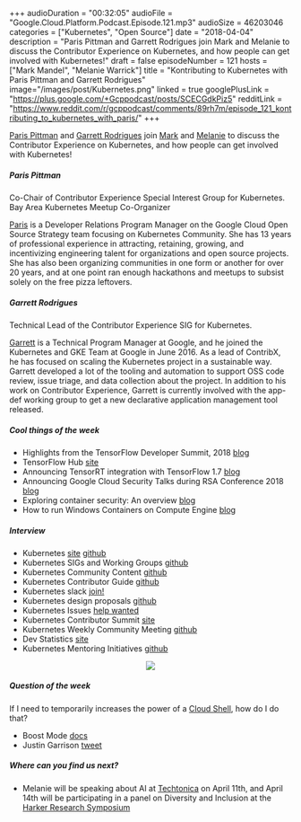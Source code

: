 +++
audioDuration = "00:32:05"
audioFile = "Google.Cloud.Platform.Podcast.Episode.121.mp3"
audioSize = 46203046
categories = ["Kubernetes", "Open Source"]
date = "2018-04-04"
description = "Paris Pittman and Garrett Rodrigues join Mark and Melanie to discuss the Contributor Experience on Kubernetes, and how people can get involved with Kubernetes!" 
draft = false
episodeNumber = 121
hosts = ["Mark Mandel", "Melanie Warrick"]
title = "Kontributing to Kubernetes with Paris Pittman and Garrett Rodrigues"
image="/images/post/Kubernetes.png"
linked = true
googlePlusLink = "https://plus.google.com/+Gcppodcast/posts/SCECGdkPiz5"
redditLink = "https://www.reddit.com/r/gcppodcast/comments/89rh7m/episode_121_kontributing_to_kubernetes_with_paris/"
+++

[Paris Pittman](https://twitter.com/parisinbmore) and [Garrett Rodrigues](https://github.com/grodrigues3) join
[Mark](https://twitter.com/Neurotic) and [Melanie](https://twitter.com/nyghtowl) to discuss the 
Contributor Experience on Kubernetes, and how people can get involved with Kubernetes!

<!--more-->

##### Paris Pittman
Co-Chair of Contributor Experience Special Interest Group for Kubernetes.    
Bay Area Kubernetes Meetup Co-Organizer

[Paris](https://twitter.com/parisinbmore) is a Developer Relations Program Manager on the Google Cloud Open Source Strategy team focusing on Kubernetes Community. She has 13 years of professional experience in attracting, retaining, growing, and incentivizing engineering talent for organizations and open source projects. She has also been organizing communities in one form or another for over 20 years, and at one point ran enough hackathons and meetups to subsist solely on the free pizza leftovers. 

##### Garrett Rodrigues
Technical Lead of the Contributor Experience SIG for Kubernetes.

[Garrett](https://github.com/grodrigues3) is a Technical Program Manager at Google, and he joined the Kubernetes and GKE Team at Google in June 2016.  As a lead of ContribX, he has focused on scaling the Kubernetes project in a sustainable way.  Garrett developed a lot of the tooling and automation to support OSS code review, issue triage, and data collection about the project.  In addition to his work on Contributor Experience, Garrett is currently involved with the app-def working group to get a new declarative application management tool released.

##### Cool things of the week

- Highlights from the TensorFlow Developer Summit, 2018 [blog](https://medium.com/tensorflow/highlights-from-tensorflow-developer-summit-2018-cd86615714b2)
- TensorFlow Hub [site](https://www.tensorflow.org/hub/)
- Announcing TensorRT integration with TensorFlow 1.7 [blog](https://developers.googleblog.com/2018/03/tensorrt-integration-with-tensorflow.html)
- Announcing Google Cloud Security Talks during RSA Conference 2018 [blog](https://www.blog.google/topics/google-cloud/announcing-google-cloud-security-talks-during-rsa-conference-2018/)
- Exploring container security: An overview [blog](https://cloudplatform.googleblog.com/2018/03/exploring-container-security-an-overview.html)
- How to run Windows Containers on Compute Engine [blog](https://cloudplatform.googleblog.com/2018/04/how-to-run-Windows-Containers-on-Compute-Engine.html)

##### Interview

- Kubernetes [site](https://kubernetes.io) [github](https://github.com/kubernetes/kubernetes)
- Kubernetes SIGs and Working Groups [github](https://github.com/kubernetes/community/blob/master/sig-list.md)
- Kubernetes Community Content [github](https://github.com/kubernetes/community)
- Kubernetes Contributor Guide [github](https://github.com/kubernetes/community/tree/master/contributors/guide)
- Kubernetes slack [join!](http://slack.k8s.io)
- Kubernetes design proposals [github](https://github.com/kubernetes/community/tree/master/contributors/design-proposals)
- Kubernetes Issues [help wanted](https://github.com/kubernetes/kubernetes/labels/help%20wanted)
- Kubernetes Contributor Summit [site](https://events.linuxfoundation.org/events/kubecon-cloudnativecon-europe-2018/co-located-events/kubernetes-contributor-summit/)
- Kubernetes Weekly Community Meeting [github](https://github.com/kubernetes/community/blob/master/events/community-meeting.md)
- Dev Statistics [site](https://k8s.devstats.cncf.io)
- Kubernetes Mentoring Initiatives [github](https://github.com/kubernetes/community/tree/master/mentoring)

<div style="text-align: center">
  <a href="https://kubernetes.io"><img src="/images/post/Kubernetes.png" style="margin: auto; max-width: 40%;"></a>
</div>

##### Question of the week

If I need to temporarily increases the power of a [Cloud Shell](https://cloud.google.com/shell/), how do I do that?

- Boost Mode [docs](https://cloud.google.com/shell/docs/features#boost_mode)
- Justin Garrison [tweet](https://twitter.com/rothgar/status/979365090469101569)

##### Where can you find us next?

- Melanie will be speaking about AI at [Techtonica](https://techtonica.org) on April 11th, and April 14th
will be participating in a panel on Diversity and Inclusion at the [Harker Research Symposium](https://www.harker.org/about/events/research-symposium#bookmark-intro)
